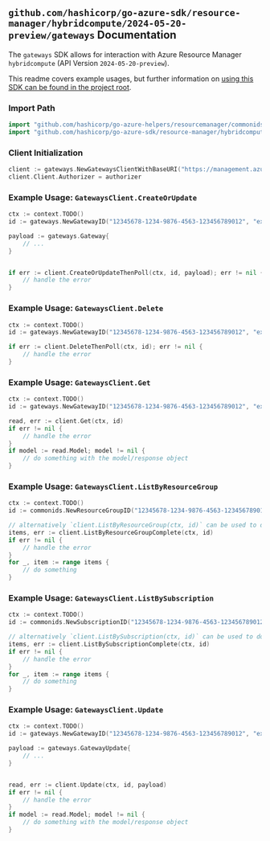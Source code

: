 
## `github.com/hashicorp/go-azure-sdk/resource-manager/hybridcompute/2024-05-20-preview/gateways` Documentation

The `gateways` SDK allows for interaction with Azure Resource Manager `hybridcompute` (API Version `2024-05-20-preview`).

This readme covers example usages, but further information on [using this SDK can be found in the project root](https://github.com/hashicorp/go-azure-sdk/tree/main/docs).

### Import Path

```go
import "github.com/hashicorp/go-azure-helpers/resourcemanager/commonids"
import "github.com/hashicorp/go-azure-sdk/resource-manager/hybridcompute/2024-05-20-preview/gateways"
```


### Client Initialization

```go
client := gateways.NewGatewaysClientWithBaseURI("https://management.azure.com")
client.Client.Authorizer = authorizer
```


### Example Usage: `GatewaysClient.CreateOrUpdate`

```go
ctx := context.TODO()
id := gateways.NewGatewayID("12345678-1234-9876-4563-123456789012", "example-resource-group", "gatewayName")

payload := gateways.Gateway{
	// ...
}


if err := client.CreateOrUpdateThenPoll(ctx, id, payload); err != nil {
	// handle the error
}
```


### Example Usage: `GatewaysClient.Delete`

```go
ctx := context.TODO()
id := gateways.NewGatewayID("12345678-1234-9876-4563-123456789012", "example-resource-group", "gatewayName")

if err := client.DeleteThenPoll(ctx, id); err != nil {
	// handle the error
}
```


### Example Usage: `GatewaysClient.Get`

```go
ctx := context.TODO()
id := gateways.NewGatewayID("12345678-1234-9876-4563-123456789012", "example-resource-group", "gatewayName")

read, err := client.Get(ctx, id)
if err != nil {
	// handle the error
}
if model := read.Model; model != nil {
	// do something with the model/response object
}
```


### Example Usage: `GatewaysClient.ListByResourceGroup`

```go
ctx := context.TODO()
id := commonids.NewResourceGroupID("12345678-1234-9876-4563-123456789012", "example-resource-group")

// alternatively `client.ListByResourceGroup(ctx, id)` can be used to do batched pagination
items, err := client.ListByResourceGroupComplete(ctx, id)
if err != nil {
	// handle the error
}
for _, item := range items {
	// do something
}
```


### Example Usage: `GatewaysClient.ListBySubscription`

```go
ctx := context.TODO()
id := commonids.NewSubscriptionID("12345678-1234-9876-4563-123456789012")

// alternatively `client.ListBySubscription(ctx, id)` can be used to do batched pagination
items, err := client.ListBySubscriptionComplete(ctx, id)
if err != nil {
	// handle the error
}
for _, item := range items {
	// do something
}
```


### Example Usage: `GatewaysClient.Update`

```go
ctx := context.TODO()
id := gateways.NewGatewayID("12345678-1234-9876-4563-123456789012", "example-resource-group", "gatewayName")

payload := gateways.GatewayUpdate{
	// ...
}


read, err := client.Update(ctx, id, payload)
if err != nil {
	// handle the error
}
if model := read.Model; model != nil {
	// do something with the model/response object
}
```
